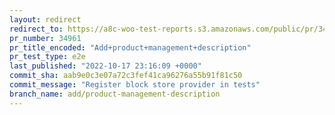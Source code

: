 ```yaml
---
layout: redirect
redirect_to: https://a8c-woo-test-reports.s3.amazonaws.com/public/pr/34961/e2e/index.html
pr_number: 34961
pr_title_encoded: "Add+product+management+description"
pr_test_type: e2e
last_published: "2022-10-17 23:16:09 +0000"
commit_sha: aab9e0c3e07a72c3fef41ca96276a55b91f81c50
commit_message: "Register block store provider in tests"
branch_name: add/product-management-description
---
```

